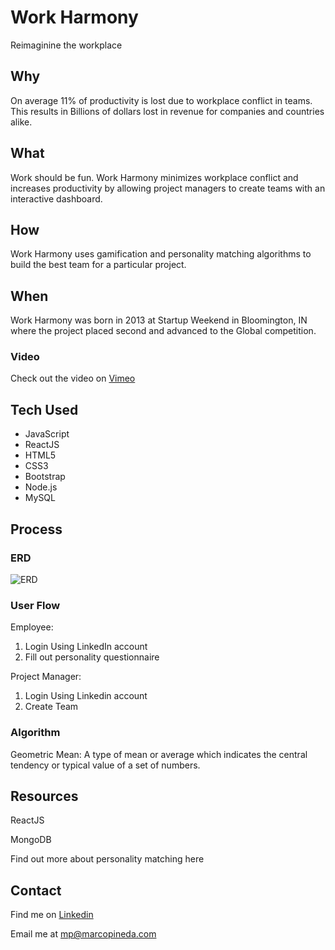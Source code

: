 # Work Harmony 

Reimaginine the workplace

## Why

On average 11% of productivity is lost due to workplace conflict in teams. This results in Billions of dollars lost in revenue for companies and countries alike. 

## What

Work should be fun.
Work Harmony minimizes workplace conflict and increases productivity by allowing project managers to create teams with an interactive dashboard.

## How

Work Harmony uses gamification and personality matching algorithms to build the best team for a particular project. 

## When

Work Harmony was born in 2013 at Startup Weekend in Bloomington, IN where the project placed second and advanced to the Global competition. 

### Video ###

Check out the video on [Vimeo](https://vimeo.com/79741702)

## Tech Used

* JavaScript
* ReactJS
* HTML5
* CSS3
* Bootstrap
* Node.js
* MySQL

## Process

### ERD ###

![ERD](https://cloud.githubusercontent.com/assets/8691910/11040279/103b5cd2-86d1-11e5-9093-180e68d08d3b.png)

### User Flow ###

Employee:

1. Login Using LinkedIn account
2. Fill out personality questionnaire

Project Manager:

1. Login Using Linkedin account
2. Create Team

### Algorithm ###

Geometric Mean: A type of mean or average which indicates the central tendency or typical value of a set of numbers.


## Resources

ReactJS

MongoDB

Find out more about personality matching here 

## Contact

Find me on [Linkedin](http://linkedin/in/pinedamarco)

Email me at mp@marcopineda.com


